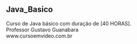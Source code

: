 ## Java_Basico
<html>Curso de Java básico com duração de [40 HORAS].</html>
<html><br>Professor Gustavo Guanabara</br></html> 
www.cursoemvideo.com.br

